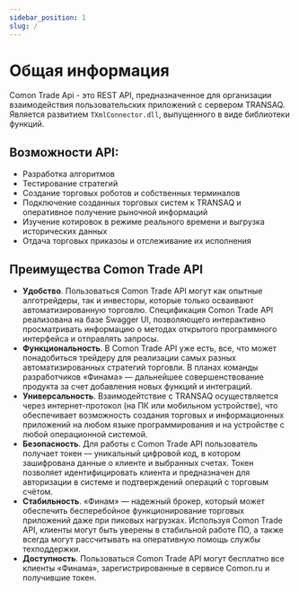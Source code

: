 ```yaml
---
sidebar_position: 1
slug: /
---
```


# Общая информация

Comon Trade Api - это REST API, предназначенное для организации взаимодействия пользовательских приложений с сервером TRANSAQ. Является развитием `TXmlConnector.dll`, выпущенного в виде библиотеки функций.

## Возможности API:

- Разработка алгоритмов
- Тестирование стратегий
- Создание торговых роботов и собственных терминалов
- Подключение созданных торговых систем к TRANSAQ и оперативное получение рыночной информаций
- Изучение котировок в режиме реального времени и выгрузка исторических данных
- Отдача торговых приказоы и отслеживание их исполнения

## Преимущества Comon Trade API

- **Удобство**. Пользоваться Comon Trade API могут как опытные алготрейдеры, так и инвесторы, которые только осваивают автоматизированную торговлю. Спецификация Comon Trade API реализована на базе Swagger UI, позволяющего интерактивно просматривать информацию о методах открытого программного интерфейса и отправлять запросы.
- **Функциональность**. В Comon Trade API уже есть, все, что может понадобиться трейдеру для реализации самых разных автоматизированных стратегий торговли. В планах команды разработчиков «Финама» — дальнейшее совершенствование продукта за счет добавления новых функций и интеграций.
- **Универсальность**. Взаимодейтствие с TRANSAQ осуществляется через интернет-протокол (на ПК или мобильном устройстве), что обеспечивает возможность создания торговых и информационных приложений на любом языке программирования и на устройстве с любой операционной системой.
- **Безопасность**. Для работы с Comon Trade API пользователь получает токен — уникальный цифровой код, в котором зашифрована данные о клиенте и выбранных счетах. Токен позволяет идентифицировать клиента и предназначен для авторизации в системе и подтверждений операций с торговым счётом.
- **Стабильность**. «Финам» — надежный брокер, который может обеспечить бесперебойное функционирование торговых приложений даже при пиковых нагрузках. Используя Сomon Trade API, клиенты могут быть уверены в стабильной работе ПО, а также всегда могут рассчитывать на оперативную помощь службы техподдержки.
- **Доступность**. Пользоваться Comon Trade API могут бесплатно все клиенты «Финама», зарегистрированные в сервисе Comon.ru и получившие токен.
